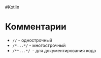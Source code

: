#Kotlin

# Комментарии

- `//` - однострочный
- `/*...*/` - многострочный
- `/**...*/ `- для документирования кода